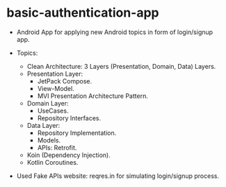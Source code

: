 # basic-authentication-app

- Android App for applying new Android topics in form of login/signup app.

- Topics:
  * Clean Architecture: 3 Layers (Presentation, Domain, Data) Layers.
  * Presentation Layer:
    * JetPack Compose.
    * View-Model.
    * MVI Presentation Architecture Pattern.
  * Domain Layer:
    * UseCases.
    * Repository Interfaces.
  * Data Layer:
    * Repository Implementation.
    * Models.
    * APIs: Retrofit.
  * Koin (Dependency Injection).
  * Kotlin Coroutines.

- Used Fake APIs website: reqres.in for simulating login/signup process.
